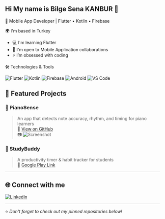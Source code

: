 ## Hi My name is Bilge Sena KANBUR 👋

🎯 Mobile App Developer | Flutter • Kotlin • Firebase

🌍 I'm based in Turkey  
  
- 💻 I'm learning Flutter  
- 🤝 I'm open to Mobile Application  collaborations  
- ⚡ I’m obsessed with coding  

 🛠️ Technologies & Tools

![Flutter](https://img.shields.io/badge/-Flutter-02569B?style=flat-square&logo=flutter&logoColor=white)
![Kotlin](https://img.shields.io/badge/-Kotlin-0095D5?style=flat-square&logo=kotlin&logoColor=white)
![Firebase](https://img.shields.io/badge/-Firebase-FFCA28?style=flat-square&logo=firebase&logoColor=black)
![Android](https://img.shields.io/badge/-Android-3DDC84?style=flat-square&logo=android&logoColor=white)
![VS Code](https://img.shields.io/badge/-VSCode-007ACC?style=flat-square&logo=visual-studio-code)


## 🧩 Featured Projects

### 🎹 PianoSense  
> An app that detects note accuracy, rhythm, and timing for piano learners  
🔗 [View on GitHub](https://github.com/senakanbur/pianosense)  
📷 ![Screenshot](https://example.com/screenshot.png)

### 🧠 StudyBuddy  
> A productivity timer & habit tracker for students  
🔗 [Google Play Link](https://play.google.com/store/apps/details?id=com.yourapp)

---

## 🌐 Connect with me

[![LinkedIn](https://img.shields.io/badge/-LinkedIn-0077B5?style=flat-square&logo=linkedin&logoColor=white)]([https://linkedin.com/in/senakanbur](https://www.linkedin.com/in/bilge-sena-kanbur/))   


---

⭐ *Don't forget to check out my pinned repositories below!*
